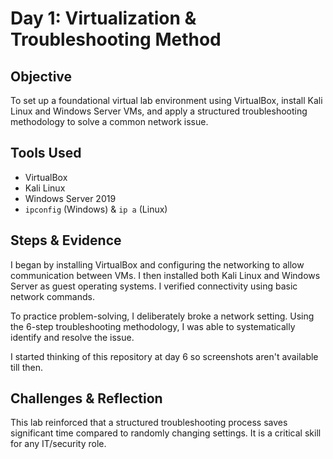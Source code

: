 # Day 1: Virtualization & Troubleshooting Method

## Objective
To set up a foundational virtual lab environment using VirtualBox, install Kali Linux and Windows Server VMs, and apply a structured troubleshooting methodology to solve a common network issue.

## Tools Used
- VirtualBox
- Kali Linux
- Windows Server 2019
- `ipconfig` (Windows) & `ip a` (Linux)

## Steps & Evidence
I began by installing VirtualBox and configuring the networking to allow communication between VMs. I then installed both Kali Linux and Windows Server as guest operating systems. I verified connectivity using basic network commands.

To practice problem-solving, I deliberately broke a network setting. Using the 6-step troubleshooting methodology, I was able to systematically identify and resolve the issue.

I started thinking of this repository at day 6 so screenshots aren't available till then.

## Challenges & Reflection
This lab reinforced that a structured troubleshooting process saves significant time compared to randomly changing settings. It is a critical skill for any IT/security role.
